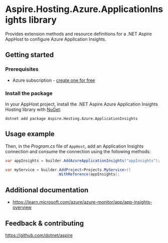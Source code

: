 # Aspire.Hosting.Azure.ApplicationInsights library

Provides extension methods and resource definitions for a .NET Aspire AppHost to configure Azure Application Insights.

## Getting started

### Prerequisites

- Azure subscription - [create one for free](https://azure.microsoft.com/free/)

### Install the package

In your AppHost project, install the .NET Aspire Azure Application Insights Hosting library with [NuGet](https://www.nuget.org):

```dotnetcli
dotnet add package Aspire.Hosting.Azure.ApplicationInsights
```

## Usage example

Then, in the _Program.cs_ file of `AppHost`, add an Application Insights connection and consume the connection using the following methods:

```csharp
var appInsights = builder.AddAzureApplicationInsights("appInsights");

var myService = builder.AddProject<Projects.MyService>()
                       .WithReference(appInsights);
```

## Additional documentation

* https://learn.microsoft.com/azure/azure-monitor/app/app-insights-overview

## Feedback & contributing

https://github.com/dotnet/aspire
